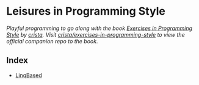 Leisures in Programming Style
=============================
_Playful programming to go along with the book [Exercises in Programming Style](https://www.amazon.com/Exercises-Programming-Style-Cristina-Videira/dp/1482227371/) by [crista](https://github.com/crista). Visit [crista/exercises-in-programming-style](https://github.com/crista/exercises-in-programming-style) to view the official companion repo to the book._

Index
-----
* [LinqBased](LinqBased/README.md)